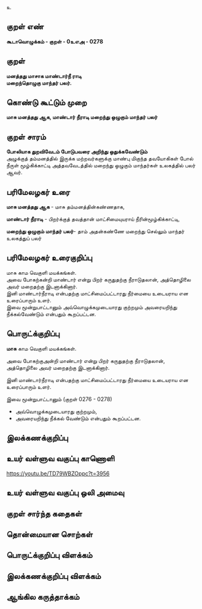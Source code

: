 உ

## குறள் எண் 

**கூடாவொழுக்கம் - குறள் - 0உஎஅ - 0278**  

## குறள் 

**மனத்தது மாசாக மாண்டார்நீ ராடி  
மறைந்தொழுகு மாந்தர் பலர்.**

## கொண்டு கூட்டும் முறை

**மாசு மனத்தது ஆக, மாண்டார் நீராடி மறைந்து ஒழுகும் மாந்தர் பலர்** 

## குறள் சாரம் 

**போலியாக துறவிவேடம் போடுபவரை அறிந்து ஒதுக்கவேண்டும்**  
அழுக்குத் தம்மனத்தில் இருக்க மற்றவர்களுக்கு மாண்பு மிகுந்த தவயோகிகள் போல் நீருள் மூழ்கிக்காட்டி அத்தவவேடத்தில் மறைந்து ஒழுகும் மாந்தர்கள் உலகத்தில் பலர் ஆவர்.  

## பரிமேலழகர் உரை

**மாசு மனத்தது ஆக** - மாசு தம்மனத்தின்கண்ணதாக,   

**மாண்டார் நீராடி** - பிறர்க்குத் தவத்தான் மாட்சிமையுயராய் நீரின்மூழ்கிக்காட்டி,  

**மறைந்து ஒழுகும் மாந்தர் பலர்**- தாம் அதன்கண்ணே மறைந்து செல்லும் மாந்தர் உலகத்துப் பலர்  

## பரிமேலழகர் உரைகுறிப்பு   

மாசு காம வெகுளி மயக்கங்கள்.   
அவை போகற்கன்றி மாண்டார் என்று பிறர் கருதுதற்கு நீராடுதலான், அத்தொழிலை அவர் மறைதற்கு இடனாக்கினார்.  
இனி மாண்டார்நீராடி என்பதற்கு மாட்சிமைப்பட்டாரது நீர்மையை உடையராய என உரைப்பாரும் உளர்.  
இவை மூன்றுபாட்டானும் அவ்வொழுக்கமுடையாரது குற்றமும் அவரையறிந்து நீக்கல்வேண்டும் என்பதும் கூறப்பட்டன.  

## பொருட்க்குறிப்பு 

**மாசு** காம வெகுளி மயக்கங்கள்.     

அவை போகற்குஅன்றி மாண்டார் என்று பிறர் கருதுதற்கு நீராடுதலான்,  
அத்தொழிலை அவர் மறைதற்கு இடனாக்கினார்.    

இனி மாண்டார்நீராடி என்பதற்கு மாட்சிமைப்பட்டாரது நீர்மையை உடையராய என உரைப்பாரும் உளர்.  

இவை மூன்றுபாட்டானும் (குறள் 0276 - 0278) 
* அவ்வொழுக்கமுடையாரது குற்றமும்,   
* அவரையறிந்து நீக்கல் வேண்டும் என்பதும் கூறப்பட்டன.  

## இலக்கணக்குறிப்பு  


## உயர் வள்ளுவ வகுப்பு காணொளி

https://youtu.be/TD79WBZOppc?t=3956

## உயர் வள்ளுவ வகுப்பு ஒலி அமைவு 

 
## குறள் சார்ந்த கதைகள் 


## தொன்மையான சொற்கள்


## பொருட்க்குறிப்பு விளக்கம்


## இலக்கணக்குறிப்பு விளக்கம்


## ஆங்கில கருத்தாக்கம் 


